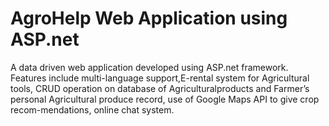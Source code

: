 # AgroHelp Web Application using ASP.net
 A data driven web application developed using ASP.net framework.  Features include multi-language  support,E-rental  system  for  Agricultural  tools,  CRUD  operation  on  database  of  Agriculturalproducts and Farmer’s personal Agricultural produce record, use of Google Maps API to give crop recom-mendations, online chat system.
